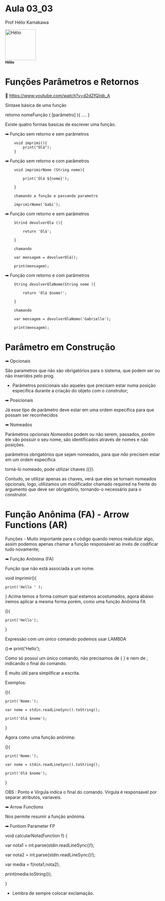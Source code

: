 # Aula 03_03

Prof Hélio Kamakawa
<td align="center">
      <a href="https://github.com/heliokamakawa">
        <img src="https://avatars.githubusercontent.com/u/20894663?v=4" width="100px;" alt="Hélio "/><br>
        <sub>
          <b> Hélio </b>
        </sub>
      </a>
    </td>


# Funções Parâmetros e Retornos
🎦 https://www.youtube.com/watch?v=d2dZfQIqb_A

Sintaxe básica de uma função 

retorno nomeFunção ( [parâmetro] ){
    ....
}


Existe quatro formas basicas de escrever uma função. 

➡     Função sem retorno e sem parâmetros 

        void imprimi(){
            print("Olá");
        }

➡     Função sem retorno e com parâmetros

        void imprimirNome (String nome){
        
            print('Olá ${nome}');
            
        }

        chamando a função e passando parametro 
        
        imprimirNome('Gabi');
        
➡     Função com retorno e sem parâmetros 

        Strind devolverOla (){
        
            return 'Olá';
            
        }

        chamando 
        
        var mensagem = devolverOlá();
        
        print(mensagem);

➡     Função com retorno e com parâmetros

        String devolverOlaNome(String nome ){
        
            return 'Olá $nome!';
            
        }

        chamando 
        
        var mensagem = devolverOlaNome('Gabrielle');
        
        print(mensagem);

# Parâmetro em Construção 

➡ Opcionais 

São parametros que não são obrigatórios para o sistema, que podem ser ou não inseridos pelo prog. 

   * Parâmetros posicionais são aqueles que precisam estar numa posição específica durante a criação do objeto com o construtor;
   

➡ Posicionais

Já esse tipo de parâmetro deve estar em uma ordem expecifica para que possam ser reconhecidos 


➡ Nomeados 

Parâmetros opcionais *Nomeados* podem ou não serem, passados, porém ele vão possuir o seu nome, são identificados através de nomes e não posições. 

parâmetros obrigatórios que sejam nomeados, para que *não* precisem estar em um ordem específica

 torná-lo nomeado, pode utilizar chaves ({}).

 Contudo, se utilizar apenas as chaves, verá que eles se tornam nomeados opcionais, logo, utilizamos um modificador chamado required na frente do argumento que deve ser obrigatório, tornando-o necessário para o construtor.






# Função Anônima (FA) - Arrow Functions (AR) 

Funções - Muito importante para o código quando iremos reatulizar algo, assim podemos apenas chamar a função responsável ao invés de codificar tudo novamente; 


 ➡ Função Anônima (FA)

Função que não está associada a um nome. 

void imprimir(){

    print('Hello ' );
    
}
Acima temos a forma comum qual estamos acostumados, agora abaixo iremos aplicar a mesma forma porém, como uma função Anônima FA

(){

    print('Hello');
    
}

Expressão com um único comando podemos usar LAMBDA

()=> print('Hello');

Como só possuí um único comando, não precisamos de { } e nem de ; indicando o final do comando. 

É muito útil para simplificar a escrita. 


Exemplos: 

(){

    print('Nome:');
    
    var nome = stdin.readLineSync().toString();
    
    print('Olá $nome');
    
}

Agora como uma função anônima: 

(){

    print('Nome:');
    
    var nome = stdin.readLineSync().toString();
    
    print('Olá $nome');
    
}


OBS : 
Ponto e Virgula indica o final do comando.
Virgula é responsavel por separar atributos, variaveis. 


➡ Arrow Functions 

Nos permite resumir a função anônima. 

➡ Funtiom Parameter FP

void calcularNota(Function f) {

  var nota1 = int.parse(stdin.readLineSync()!);
  
  var nota2 = int.parse(stdin.readLineSync()!);
  
  var media = f(nota1,nota2);
  
  print(media.toString());
  
}

* Lembra de sempre colocar exclamação. 

